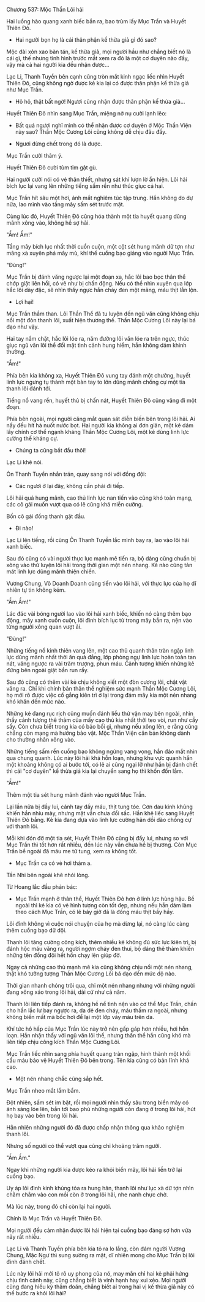 




Chương 537: Mộc Thần Lôi hải


Hai luồng hào quang xanh biếc bắn ra, bao trùm lấy Mục Trần và Huyết Thiên Đô.

- Hai người bọn họ là cái thân phận kế thừa giả gì đó sao?

Mộc đài xôn xao bàn tán, kế thừa giả, mọi người hầu như chẳng biết nó là cái gì, thế nhưng tình hình trước mắt xem ra đó là một cơ duyên nào đấy, vậy mà cả hai người kia đều nhận được...

Lạc Li, Thanh Tuyền bên cạnh cũng tròn mắt kinh ngạc liếc nhìn Huyết Thiên Đô, cũng không ngờ được kẻ kia lại có được thân phận kế thừa giả như Mục Trần.

- Hô hô, thật bất ngờ! Ngươi cũng nhận được thân phận kế thừa giả...

Huyết Thiên Đô nhìn sang Mục Trần, miệng nở nụ cười lạnh lẽo:

- Bất quá ngươi nghĩ mình có thể nhận được cơ duyên ở Mộc Thần Viện này sao? Thần Mộc Cương Lôi cũng không dễ chịu đâu đấy.

- Ngươi đừng chết trong đó là được.

Mục Trần cười thâm ý.

Huyết Thiên Đô cười tủm tỉm gật gù.

Hai người cười nói có vẻ thân thiết, nhưng sát khí lượn lờ ẩn hiện. Lôi hải bích lục lại vang lên những tiếng sấm rền như thúc giục cả hai.

Mục Trần hít sâu một hơi, ánh mắt nghiêm túc tập trung. Hắn không do dự nữa, lao mình vào tầng mây sấm sét trước mặt.

Cùng lúc đó, Huyết Thiên Đô cũng hóa thành một tia huyết quang dũng mãnh xông vào, không hề sợ hãi.

"Ầm! Ầm!"

Tầng mây bích lục nhất thời cuồn cuộn, một cột sét hung mãnh dữ tợn như mãng xà xuyên phá mây mù, khí thế cuồng bạo giáng vào người Mục Trần.

"Đùng!"

Mục Trần bị đánh văng ngược lại một đoạn xa, hắc lôi bao bọc thân thể chớp giật liên hồi, có vẻ như bị chấn động. Nếu có thể nhìn xuyên qua lớp hắc lôi dày đặc, sẽ nhìn thấy ngực hắn cháy đen một mảng, máu thịt lẫn lộn.

- Lợi hại!

Mục Trần thầm than. Lôi Thần Thể đã tu luyện đến ngũ văn cũng không chịu nổi một đòn thanh lôi, xuất hiện thương thế. Thần Mộc Cương Lôi này lại bá đạo như vậy.

Hai tay nắm chặt, hắc lôi lóe ra, năm đường lôi văn lóe ra trên ngực, thúc giục ngũ văn lôi thể đối mặt tình cảnh hung hiểm, hắn không dám khinh thường.

"Ầm!"

Phía bên kia không xa, Huyết Thiên Đô vung tay đánh một chưởng, huyết linh lực ngưng tụ thành một bàn tay to lớn dũng mãnh chống cự một tia thanh lôi đánh tới.

Tiếng nổ vang rền, huyết thủ bị chấn nát, Huyết Thiên Đô cũng văng đi một đoạn.

Phía bên ngoài, mọi người căng mắt quan sát diễn biến bên trong lôi hải. Ai nấy đều hít hà nuốt nước bọt. Hai người kia không ai đơn giản, một kẻ dám lấy chính cơ thể ngạnh kháng Thần Mộc Cương Lôi, một kẻ dùng linh lực cường thế kháng cự.

- Chúng ta cũng bắt đầu thôi!

Lạc Li khẽ nói.

Ôn Thanh Tuyền nhắn trán, quay sang nói với đồng đội:

- Các ngươi ở lại đây, không cần phải đi tiếp.

Lôi hải quá hung mãnh, cao thủ linh lực nan tiến vào cũng khó toàn mạng, các cô gái muốn vượt qua có lẽ cũng khá miễn cưỡng.

Bốn cô gái đồng thanh gật đầu.

- Đi nào!

Lạc Li lên tiếng, rồi cùng Ôn Thanh Tuyền lắc mình bay ra, lao vào lôi hải xanh biếc.

Sau đó cũng có vài người thực lực mạnh mẽ tiến ra, bộ dáng cũng chuẩn bị xông vào thử luyện lôi hải trong thời gian một nén nhang. Kẻ nào cũng tản mát linh lực dũng mãnh thiện chiến.

Vương Chung, Võ Doanh Doanh cũng tiến vào lôi hải, với thực lực của họ dĩ nhiên tự tin không kém.

"Ầm Ầm!"

Lác đác vài bóng người lao vào lôi hải xanh biếc, khiến nó càng thêm bạo động, mây xanh cuồn cuộn, lôi đình bích lục từ trong mây bắn ra, nện vào từng người xông quan vượt ải.

"Đùng!"

Những tiếng nổ kinh thiên vang lên, một cao thủ quanh thân tràn ngập linh lực dũng mãnh nhất thời ăn quả đắng, lớp phòng ngự linh lực hoàn toàn tan nát, văng ngược ra vài trăm trượng, phun máu. Cảnh tượng khiến những kẻ đứng bên ngoài giật bắn run rẩy.

Sau đó cũng có thêm vài kẻ chịu không xiết một đòn cương lôi, chật vật văng ra. Chỉ khi chính bản thân thể nghiệm sức mạnh Thần Mộc Cương Lôi, họ mới rõ được việc cố gắng kiên trì ở lại trong đám mây kia một nén nhang khó khăn đến mức nào.

Những kẻ đang rục rịch cũng muốn đánh liều thử vận may bên ngoài, nhìn thấy cảnh tượng thê thảm của mấy cao thủ kia nhất thời teo vòi, run như cầy sấy. Còn chưa biết trong kia có bảo bối gì, nhưng nếu xông lên, e rằng cũng chẳng còn mạng mà hưởng bảo vật. Mộc Thần Viện căn bản không dành cho thường nhân xông vào.

Những tiếng sấm rền cuồng bạo không ngừng vang vọng, hắn đảo mắt nhìn qua chung quanh. Lúc này lôi hải khá hỗn loạn, nhưng khu vực quanh hắn một khoảng không có ai bước tới, có lẽ ai cũng ngại lỡ như hắn bị đánh chết thì cái "cơ duyên" kế thừa giả kia lại chuyển sang họ thì khốn đốn lắm.

"Ầm!"

Thêm một tia sét hung mãnh đánh vào người Mục Trần.

Lại lần nữa bị đầy lui, cánh tay đầy máu, thịt tung tóe. Cơn đau kinh khủng khiến hắn nhíu mày, nhưng mặt vẫn chưa đổi sắc. Hắn khẽ liếc sang Huyết Thiên Đô bằng. Kẻ kia đang dựa vào linh lực cường hãn dồi dào chống cự với thanh lôi.

Mỗi khi đón đỡ một tia sét, Huyết Thiên Đô cũng bị đẩy lui, nhưng so với Mục Trần thì tốt hơn rất nhiều, đến lúc này vẫn chưa hề bị thương. Còn Mục Trần bề ngoài đã máu me tứ tung, xem ra không tốt.

- Mục Trần ca có vẻ hơi thảm a.

Tần Nhi bên ngoài khẽ nhói lòng.

Từ Hoang lắc đầu phản bác:

- Mục Trần mạnh ở thân thể, Huyết Thiên Đô hơn ở linh lực hùng hậu. Bề ngoài thì kẻ kia có vẻ hình tượng còn tốt đẹp, nhưng nếu hắn dám làm theo cách Mục Trần, có lẽ bây giờ đã là đống máu thịt bầy hầy.

Lôi đình không vì cuộc nói chuyện của họ mà dừng lại, nó càng lúc càng thêm cuồng bạo dữ dội.

Thanh lôi tăng cường công kích, thêm nhiều kẻ không đủ sức lực kiên trì, bị đánh hộc máu văng ra, người ngợm cháy đen thui, bộ dáng thê thảm khiến những tên đồng đội hết hồn chạy lên giúp đỡ.

Ngay cả những cao thủ mạnh mẽ kia cũng không chịu nổi một nén nhang, thật khó tưởng tượng Thần Mộc Cương Lôi bá đạo đến mức độ nào.

Thời gian nhanh chóng trôi qua, chỉ một nén nhang nhưng với những người đang xông xáo trong lôi hải, dài cứ như cả năm.

Thanh lôi liên tiếp đánh ra, không hề nể tình nện vào cơ thể Mục Trần, chấn cho hắn lắc lư bay ngược ra, da dẻ đen cháy, máu thấm ra ngoài, nhưng không biến mất mà bốc hơi để lại một lớp vảy máu trên da.

Khí tức hô hấp của Mục Trần lúc này trở nên gấp gáp hơn nhiều, hơi hỗn loạn. Hắn nhận thấy với ngũ văn lôi thể, nhưng thân thể hắn cũng khó mà liên tiếp chịu công kích Thần Mộc Cương Lôi.

Mục Trần liếc nhìn sang phía huyết quang tràn ngập, hình thành một khối cầu máu bảo vệ Huyết Thiên Đô bên trong. Tên kia cũng có bản lĩnh khá cao.

- Một nén nhang chắc cũng sắp hết.

Mục Trần nheo mắt lẩm bẩm.

Đột nhiên, sấm sét im bặt, rồi mọi người nhìn thấy sâu trong biển mây có ánh sáng lóe lên, bắn tới bao phủ những người còn đang ở trong lôi hải, hút họ bay vào bên trong lôi hải.

Hẳn nhiên những người đó đã được chấp nhận thông qua khảo nghiệm thanh lôi.

Nhưng số người có thể vượt qua cũng chỉ khoảng trăm người.

"Ầm Ầm."

Ngay khi những người kia được kéo ra khỏi biển mây, lôi hải liền trở lại cuồng bạo.

Uy áp lôi đình kinh khủng tỏa ra hung hãn, thanh lôi như lục xà dữ tợn nhìn chằm chằm vào con mồi còn ở trong lôi hải, nhe nanh chực chờ.

Mà lúc này, trong đó chỉ còn lại hai người.

Chính là Mục Trần và Huyết Thiên Đô.

Mọi người đều cảm nhận được lôi hải hiện tại cuồng bạo đáng sợ hơn vừa nãy rất nhiều.

Lạc Li và Thanh Tuyền phía bên kia tỏ ra lo lắng, còn đám người Vương Chung, Mặc Ngư thì sung sướng ra mặt, dĩ nhiên mong cho Mục Trần bị lôi đình đánh chết.

Lúc này lôi hải mới tỏ rõ uy phong của nó, may mắn chỉ hai kẻ phải hứng chịu tình cảnh này, cũng chẳng biết là vinh hạnh hay xui xẻo. Mọi người cũng đang hiếu kỳ thầm đoán, chẳng biết ai trong hai vị kế thừa giả này có thể bước ra khỏi lôi hải?





